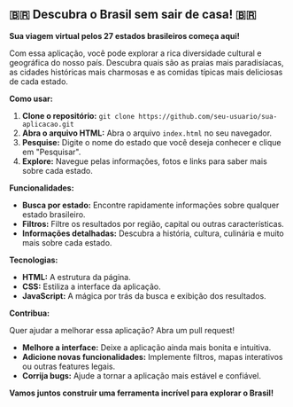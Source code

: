 ## 🇧🇷 Descubra o Brasil sem sair de casa! 🇧🇷

**Sua viagem virtual pelos 27 estados brasileiros começa aqui!**

Com essa aplicação, você pode explorar a rica diversidade cultural e geográfica do nosso país. Descubra quais são as praias mais paradisíacas, as cidades históricas mais charmosas e as comidas típicas mais deliciosas de cada estado.

**Como usar:**

1. **Clone o repositório:** `git clone https://github.com/seu-usuario/sua-aplicacao.git`
2. **Abra o arquivo HTML:** Abra o arquivo `index.html` no seu navegador.
3. **Pesquise:** Digite o nome do estado que você deseja conhecer e clique em "Pesquisar".
4. **Explore:** Navegue pelas informações, fotos e links para saber mais sobre cada estado.

**Funcionalidades:**

* **Busca por estado:** Encontre rapidamente informações sobre qualquer estado brasileiro.
* **Filtros:** Filtre os resultados por região, capital ou outras características.
* **Informações detalhadas:** Descubra a história, cultura, culinária e muito mais sobre cada estado.

**Tecnologias:**

* **HTML:** A estrutura da página.
* **CSS:** Estiliza a interface da aplicação.
* **JavaScript:** A mágica por trás da busca e exibição dos resultados.

**Contribua:**

Quer ajudar a melhorar essa aplicação? Abra um pull request! 
* **Melhore a interface:** Deixe a aplicação ainda mais bonita e intuitiva.
* **Adicione novas funcionalidades:** Implemente filtros, mapas interativos ou outras features legais.
* **Corrija bugs:** Ajude a tornar a aplicação mais estável e confiável.

**Vamos juntos construir uma ferramenta incrível para explorar o Brasil!**

